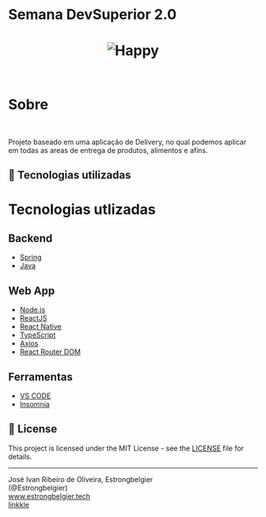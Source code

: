 # Semana DevSuperior 2.0

<h1 align="center">
    <img alt="Happy" title="DevSuperior" src="https://media-exp1.licdn.com/dms/image/C4D0BAQGUt09G4Yx2hQ/company-logo_200_200/0/1604526268947?e=2159024400&v=beta&t=GtnvvWiNpz9ahfE38NZeiZLIAhO1c9MQfnejxMGJaVw" />
</h1>

</br>

<h1>Sobre</h1>

</br>
<p>Projeto baseado em uma aplicação de Delivery, no qual podemos aplicar em todas as areas de entrega de produtos, alimentos e afins.</p>

## 🚀 Tecnologias utilizadas

<h1>Tecnologias utlizadas</h1>

<h2>Backend</h2>

- [Spring](https://spring.io/)
- [Java](https://www.java.com/pt-BR/)

<h2>Web App</h2>
  
- [Node.js](https://nodejs.org/en/)
- [ReactJS](https://reactjs.org/)
- [React Native](https://reactnative.dev/)
- [TypeScript](https://www.typescriptlang.org/)
- [Axios](https://github.com/axios/axios)
- [React Router DOM](https://reacttraining.com/react-router/)

<h2>Ferramentas</h2>

- [VS CODE](https://code.visualstudio.com/)
- [Insomnia](https://insomnia.rest/)

## 📝 License

This project is licensed under the MIT License - see the [LICENSE](LICENSE) file for details.

---

José Ivan Ribeiro de Oliveira, Estrongbelgier </br> (@Estrongbelgier) </br>
www.estrongbelgier.tech
</br>
[linkkle](https://linkkle.com/estrongbelgier)
